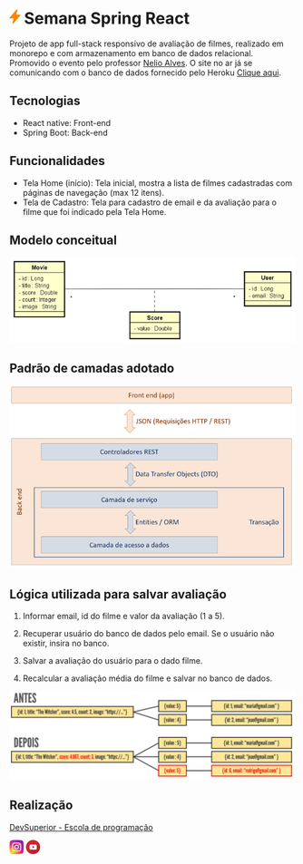# ![DevSuperior logo](https://raw.githubusercontent.com/devsuperior/bds-assets/main/ds/devsuperior-logo-small.png) Semana Spring React
Projeto de app full-stack responsivo de avaliação de filmes, realizado em monorepo e com armazenamento em banco de dados relacional. Promovido o evento pelo professor [Nelio Alves](https://github.com/acenelio).
O site no ar já se comunicando com o banco de dados fornecido pelo Heroku <a href="https://viiparente-dsmovie.netlify.app/" target="_blank">Clique aqui</a>.

## Tecnologias
- React native: Front-end 
- Spring Boot: Back-end

## Funcionalidades
- Tela Home (início): Tela inicial, mostra a lista de filmes cadastradas com páginas de navegação (max 12 itens).
- Tela de Cadastro: Tela para cadastro de email e da avaliação para o filme que foi indicado pela Tela Home.


## Modelo conceitual

![Image](https://raw.githubusercontent.com/devsuperior/bds-assets/main/sds/dsmovie-dominio.png "Modelo conceitual")


## Padrão de camadas adotado

![Image](https://github.com/devsuperior/bds-assets/raw/main/sds/padrao-camadas.png "Padrão camadas")


## Lógica utilizada para salvar avaliação

1) Informar email, id do filme e valor da avaliação (1 a 5).

2) Recuperar usuário do banco de dados pelo email. Se o usuário não existir, insira no banco.

3) Salvar a avaliação do usuário para o dado filme.

4) Recalcular a avaliação média do filme e salvar no banco de dados.

![Image](https://raw.githubusercontent.com/devsuperior/bds-assets/main/sds/dsmovie-objs.png "Padrão camadas")


## Realização
[DevSuperior - Escola de programação](https://devsuperior.com.br)

[![DevSuperior no Instagram](https://raw.githubusercontent.com/devsuperior/bds-assets/main/ds/ig-icon.png)](https://instagram.com/devsuperior.ig)
[![DevSuperior no Youtube](https://raw.githubusercontent.com/devsuperior/bds-assets/main/ds/yt-icon.png)](https://youtube.com/devsuperior)

